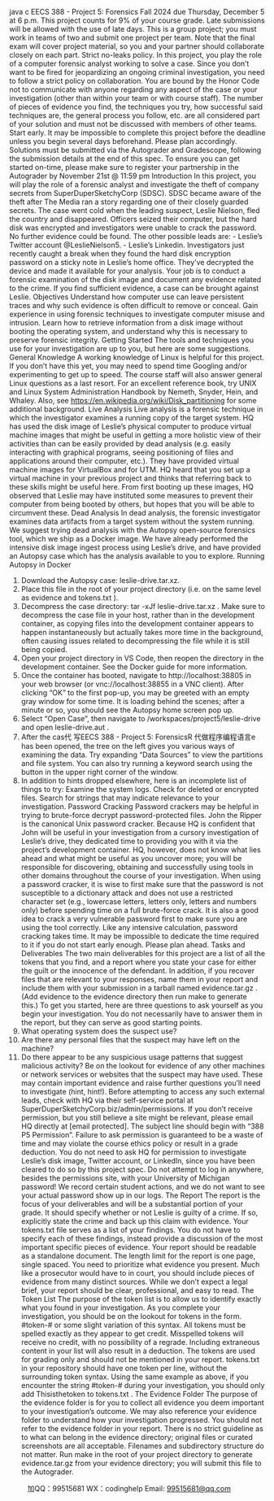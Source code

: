 java c
EECS 388 - Project 5: Forensics 
Fall 2024 
due Thursday, December 5 at 6 p.m.
This project counts for 9% of your course grade. Late submissions will be allowed with the use of late days.
This is a group project; you must work in teams of two and submit one project per team. Note that the final exam will cover project material, so you and your partner should collaborate closely on each part.
Strict no-leaks policy. In this project, you play the role of a computer forensic analyst working to solve a case. Since you don’t want to be fired for jeopardizing an ongoing criminal investigation, you need to follow a strict policy on collaboration. You are bound by the Honor Code not to communicate with anyone regarding any aspect of the case or your investigation (other than within your team or with course staff). The number of pieces of evidence you find, the techniques you try, how successful said techniques are, the general process you follow, etc. are all considered part of your solution and must not be discussed with members of other teams.
Start early. It may be impossible to complete this project before the deadline unless you begin several days beforehand. Please plan accordingly.
Solutions must be submitted via the Autograder and Gradescope, following the submission details at the end of this spec.
To ensure you can get started on-time, please make sure to register your partnership in the Autograder by November 21st @ 11:59 pm
Introduction 
In this project, you will play the role of a forensic analyst and investigate the theft of company secrets from SuperDuperSketchyCorp (SDSC). SDSC became aware of the theft after The Media ran a story regarding one of their closely guarded secrets.
The case went cold when the leading suspect, Leslie Nielson, fled the country and disappeared. Officers seized their computer, but the hard disk was encrypted and investigators were unable to crack the password. No further evidence could be found. The other possible leads are: - Leslie’s Twitter account @LeslieNielson5. - Leslie’s Linkedin.
Investigators just recently caught a break when they found the hard disk encryption password on a sticky note in Leslie’s home office. They’ve decrypted the device and made it available for your analysis.
Your job is to conduct a forensic examination of the disk image and document any evidence related to the crime. If you find sufficient evidence, a case can be brought against Leslie.
Objectives 
Understand how computer use can leave persistent traces and why such evidence is often difficult to remove or conceal.
Gain experience in using forensic techniques to investigate computer misuse and intrusion.
Learn how to retrieve information from a disk image without booting the operating system, and understand why this is necessary to preserve forensic integrity.
Getting Started 
The tools and techniques you use for your investigation are up to you, but here are some suggestions.
General Knowledge 
A working knowledge of Linux is helpful for this project. If you don’t have this yet, you may need to spend time Googling and/or experimenting to get up to speed. The course staff will also answer general Linux questions as a last resort. For an excellent reference book, try UNIX and Linux System Administration Handbook by Nemeth, Snyder, Hein, and Whaley. Also, see https://en.wikipedia.org/wiki/Disk_partitioning for some additional background.
Live Analysis 
Live analysis is a forensic technique in which the investigator examines a running copy of the target system.
HQ has used the disk image of Leslie’s physical computer to produce virtual machine images that might be useful in getting a more holistic view of their activities than can be easily provided by dead analysis (e.g. easily interacting with graphical programs, seeing positioning of files and applications around their computer, etc.). They have provided virtual machine images for VirtualBox and for UTM. HQ heard that you set up a virtual machine in your previous project and thinks that referring back to these skills might be useful here.
From first booting up these images, HQ observed that Leslie may have instituted some measures to prevent their computer from being booted by others, but hopes that you will be able to circumvent these.
Dead Analysis 
In dead analysis, the forensic investigator examines data artifacts from a target system without the system running. We suggest trying dead analysis with the Autopsy open-source forensics tool, which we ship as a Docker image. We have already performed the intensive disk image ingest process using Leslie’s drive, and have provided an Autopsy case which has the analysis available to you to explore.
Running Autopsy in Docker 
1. Download the Autopsy case: leslie-drive.tar.xz.
2. Place this file in the root of your project directory (i.e. on the same level as evidence and tokens.txt ).
3. Decompress the case directory: tar -xJf leslie-drive.tar.xz .
Make sure to decompress the case file in your host, rather than in the development container, as copying files into the development container appears to happen instantaneously but actually takes more time in the background, often causing issues related to decompressing the file while it is still being copied.
4. Open your project directory in VS   Code, then reopen the directory in the development container. See the Docker guide for more information.
5. Once the container has booted, navigate to http://localhost:38805 in your web browser (or vnc://localhost:38855 in a VNC client). After clicking “OK” to the first pop-up, you may be greeted with an empty gray window for some time. It is loading behind the scenes; after a minute or so, you should see the Autopsy home screen pop up.
6. Select “Open Case”, then navigate to /workspaces/project5/leslie-drive and open leslie-drive.aut .
7. After the cas代 写EECS 388 - Project 5: ForensicsR
代做程序编程语言e has been opened, the tree on the left gives you various ways of examining the data. Try expanding “Data Sources” to view the partitions and file system. You can also try running a keyword search using the button in the upper right corner of the window.
8. In addition to hints dropped elsewhere, here is an incomplete list of things to try:
Examine the system logs.
Check for deleted or encrypted files.
Search for strings that may indicate relevance to your investigation.
Password Cracking 
Password crackers may be helpful in trying to brute-force decrypt password-protected files. John the Ripper is the canonical Unix password cracker. Because HQ is confident that John will be useful in your investigation from a cursory investigation of Leslie’s drive, they dedicated time to providing you with it via the project’s development container. HQ, however, does not know what lies ahead and what might be useful as you uncover more; you will be responsible for discovering, obtaining and successfully using tools in other domains throughout the course of your investigation.
When using a password cracker, it is wise to first make sure that the password is not susceptible to a dictionary attack and does not use a restricted character set (e.g., lowercase letters, letters only, letters and numbers only) before spending time on a full brute-force crack. It is also a good idea to crack a very vulnerable password first to make sure you are using the tool correctly.
Like any intensive calculation, password cracking takes time. It may be impossible to dedicate the time required to it if you do not start early enough. Please plan ahead.
Tasks and Deliverables 
The two main deliverables for this project are a list of all the tokens that you find, and a report where you state your case for either the guilt or the innocence of the defendant. In addition, if you recover files that are relevant to your responses, name them in your report and include them with your submission in a tarball named evidence.tar.gz . (Add evidence to the evidence directory then run make to generate this.)
To get you started, here are three questions to ask yourself as you begin your investigation. You do not necessarily have to answer them in the report, but they can serve as good starting points.
1. What operating system does the suspect use?
2. Are there any personal files that the suspect may have left on the machine?
3. Do there appear to be any suspicious usage patterns that suggest malicious activity?
Be on the lookout for evidence of any other machines or network services or websites that the suspect may have used. These may contain important evidence and raise further questions you’ll need to investigate (hint, hint!).
Before attempting to access any such external leads, check with HQ via their self-service portal at SuperDuperSketchyCorp.biz/admin/permissions. If you don’t receive permission, but you still believe a site might be relevant, please email HQ directly at [email   protected]. The subject line should begin with “388 P5 Permission”. Failure to ask permission is guaranteed to be a waste of time and may violate the course ethics policy or result in a grade deduction. You do not need to ask HQ for permission to investigate Leslie’s disk image, Twitter account, or LinkedIn, since you have been cleared to do so by this project spec.
Do not attempt to log in anywhere, besides the permissions site, with your University of Michigan password! We record certain student actions, and we do not want to see your actual password show up in our logs.
The Report 
The report is the focus of your deliverables and will be a substantial portion of your grade. It should specify whether or not Leslie is guilty of a crime. If so, explicitly state the crime and back up this claim with evidence.
Your tokens.txt file serves as a list of your findings. You do not have to specify each of these findings, instead provide a discussion of the most important specific pieces of evidence. Your report should be readable as a standalone document.
The length limit for the report is one page, single spaced. You need to prioritize what evidence you present. Much like a prosecutor would have to in court, you should include pieces of evidence from many distinct sources. While we don’t expect a legal brief, your report should be clear, professional, and easy to read.
The Token List 
The purpose of the token list is to allow us to identify exactly what you found in your investigation. As you complete your investigation, you should be on the lookout for tokens in the form. #token-# or some slight variation of this syntax. All tokens must be spelled exactly as they appear to get credit. Misspelled tokens will receive no credit, with no possibility of a regrade. Including extraneous content in your list will also result in a deduction. The tokens are used for grading only and should not be mentioned in your report.
tokens.txt in your repository should have one token per line, without the surrounding token syntax. Using the same example as above, if you encounter the string #token-# during your investigation, you should only add Thisisthetoken to tokens.txt .
The Evidence Folder 
The purpose of the evidence folder is for you to collect all evidence you deem important to your investigation’s outcome. We may also reference your evidence folder to understand how your investigation progressed. You should not refer to the evidence folder in your report.
There is no strict guideline as to what can belong in the evidence directory; original files or curated screenshots are all acceptable. Filenames and subdirectory structure do not matter.
Run make in the root of your project directory to generate evidence.tar.gz from your evidence directory; you will submit this file to the Autograder.









         
加QQ：99515681  WX：codinghelp  Email: 99515681@qq.com
